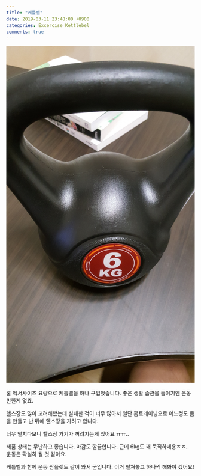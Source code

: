 ```yaml
---
title: "케틀벨"
date: 2019-03-11 23:48:00 +0900
categories: Excercise Kettlebel
comments: true
---
```


![images](https://github.com/DeveloperKHJ/DeveloperKHJ.github.io/blob/master/_images/kettlebell.jpg?raw=true)

홈 엑서사이즈 요량으로 케틀벨을 하나 구입했습니다. 좋은 생활 습관을 들이기엔 운동만한게 없죠.

헬스장도 많이 고려해봤는데 실패한 적이 너무 많아서 일단 홈트레이닝으로 어느정도 몸을 만들고 난 뒤에 헬스장을 가려고 합니다.

너무 멸치다보니 헬스장 가기가 꺼려지는게 있어요 ㅠㅠ..

제품 상태는 무난하고 좋습니다. 마감도 깔끔합니다. 근데 6kg도 꽤 묵직하네용ㅎㅎ.. 운동은 확실히 될 것 같아요.

케틀벨과 함께 운동 팜플랫도 같이 와서 굳입니다. 이거 펼쳐놓고 하나씩 해봐야 겠어요!

